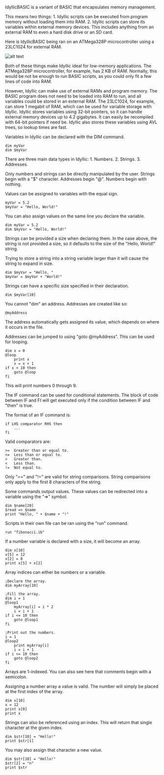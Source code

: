 IdyllicBASIC is a variant of BASIC that encapsulates memory management.

This means two things: 1. Idyllic scripts can be executed from program memory without loading them into RAM. 2. Idyllic scripts can store its variables within external memory devices. This includes anything from an external RAM to even a hard disk drive or an SD card.

Here is IdyllicBASIC being ran on an ATMega328P microcontroller using a 23LC1024 for external RAM.

![alt text](https://i.imgur.com/5ZKFANj.png)

Both of these things make Idyllic ideal for low-memory applications. The ATMega328P microcontroller, for example, has 2 KB of RAM. Normally, this would be not be enough to run BASIC scripts, as you could only fit a few lines of code into RAM.

However, Idyllic can make use of external RAMs and program memory. The BASIC program does not need to be loaded into RAM to run, and all variables could be stored in an external RAM. The 23LC1024, for example, can store 1 megabit of RAM, which can be used for variable storage with Idyllic. Idyllic stores variables using 32-bit pointers, so it can handle external memory devices up to 4.2 gigabytes. It can easily be recompiled with 64-bit pointers if need be. Idyllic also stores these variables using AVL trees, so lookup times are fast.

Variables in Idyllic can be declared with the DIM command.
```
dim myVar
dim $myVar
```
There are three main data types in Idyllic: 1. Numbers. 2. Strings. 3. Addresses.

Only numbers and strings can be directly manipulated by the user. Strings begin with a "$" character. Addresses begin "@". Numbers begin with nothing.

Values can be assigned to variables with the equal sign.
```
myVar = 5.2
$myVar = "Hello, World!"
```
You can also assign values on the same line you declare the variable.
```
dim myVar = 5.2
dim $myVar = "Hello, World!"
```
Strings can be provided a size when declaring them. In the case above, the string is not provided a size, so it defaults to the size of the "Hello, World!" string. 

Trying to store a string into a string variable larger than it will cause the string to expand in size.

```
dim $myVar = "Hello, "
$myVar = $myVar + "World!"
```

Strings can have a specific size specified in their declaration.

```
dim $myVar[10]
```

You cannot "dim" an address. Addresses are created like so:

```
@myAddress
```
The address automatically gets assigned its value, which depends on where it occurs in the file.

Addresses can be jumped to using "goto @myAddress". This can be used for looping.
```
dim x = 0
@loop
	print x
	x = x + 1
if x < 10 then
	goto @loop
fi
```
This will print numbers 0 through 9.

The IF command can be used for conditional statements. The block of code between IF and FI will get executed only if the condition between IF and "then" is true.

The format of an IF command is:
```
if LHS comparator RHS then
	...
fi
```
Valid comparators are:
```
>=	Greater than or equal to.
<=	Less than or equal to.
>	Greater than.
<	Less than.
!=	Not equal to.
```
Only "==" and "!=" are valid for string comparisons. String comparisons only apply to the first 8 characters of the string.

Some commands output values. These values can be redirected into a variable using the "=>" symbol.
```
dim $name[20]
$read => $name
print "Hello, " + $name + "!"
```
Scripts in their own file can be ran using the "run" command.
```
run "fibonacci.ib"
```

If a number variable is declared with a size, it will become an array.
```
dim x[10]
x[5] = 12
x[2] = 8
print x[5] + x[2]
```

Array indices can either be numbers or a variable.

```
;Declare the array.
dim myArray[10]

;Fill the array.
dim i = 1
@loop1
	myArray[i] = i * 2
	i = i + 1
if i <= 10 then
	goto @loop1
fi

;Print out the numbers.
i = 1
@loop2
	print myArray[i]
	i = i + 1
if i <= 10 then
	goto @loop2
fi
```
Arrays are 1-indexed. You can also see here that comments begin with a semicolon.

Assigning a number array a value is valid. The number will simply be placed at the first index of the array.

```
dim x[10]
x = 12
print x[0]
print x
```

Strings can also be referenced using an index. This will return that single character at the given index.

```
dim $str[10] = "Hello!"
print $str[1]
```

You may also assign that character a new value. 

```
dim $str[10] = "Hello!"
$str[2] = "n"
print $str
```
